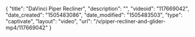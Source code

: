 {
    "title": "DaVinci Piper Recliner",
    "description": "",
    "videoid": "117669042",
    "date_created": "1505483086",
    "date_modified": "1505483503",
    "type": "captivate",
    "layout": "video",
    "url": "\/v\/piper-recliner-and-glider-mp4\/117669042"
}